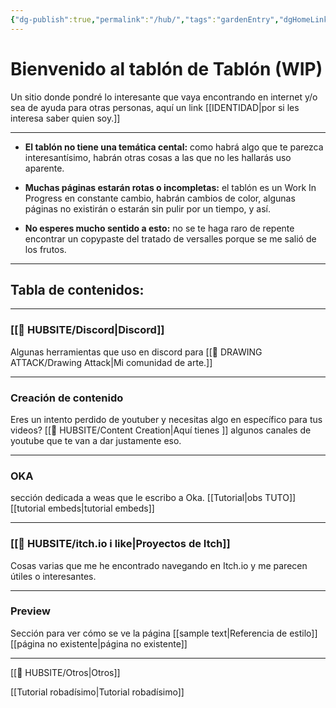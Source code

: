 ```yaml
---
{"dg-publish":true,"permalink":"/hub/","tags":"gardenEntry","dgHomeLink":true,"dgPassFrontmatter":false}
---
```




# Bienvenido al tablón de Tablón  (WIP)
Un sitio donde pondré lo interesante que vaya encontrando en internet y/o sea de ayuda para otras personas, aquí un link [[IDENTIDAD|por si les interesa saber quien soy.]]

--- 
- **El tablón no tiene una temática cental:** como habrá algo que te parezca interesantísimo, habrán otras cosas a las que no les hallarás uso aparente.
		
-  **Muchas páginas estarán rotas o incompletas:** el tablón es un Work In Progress en constante cambio, habrán cambios de color, algunas páginas no existirán o estarán sin pulir por un tiempo, y así.
		
- **No esperes mucho sentido a esto:** no se te haga raro de repente encontrar un copypaste del tratado de versalles porque se me salió de los frutos.

---
## Tabla de contenidos:






---

### [[🎎 HUBSITE/Discord|Discord]] 


Algunas herramientas que uso en discord para [[🎨 DRAWING ATTACK/Drawing Attack|Mi comunidad de arte.]] 

---

### Creación de contenido

Eres un intento perdido de  youtuber y necesitas algo en específico para tus videos? [[🎎 HUBSITE/Content Creation|Aquí tienes ]] algunos canales de youtube que te van a dar justamente eso.

---

### OKA
sección dedicada a weas que le escribo a Oka.
 [[Tutorial|obs TUTO]]
 [[tutorial embeds|tutorial embeds]]

---
### [[🎎 HUBSITE/itch.io i like|Proyectos de Itch]]
Cosas varias que me he encontrado navegando en Itch.io y me parecen útiles o interesantes.

---

### Preview
Sección para ver cómo se ve la página
 [[sample text|Referencia de estilo]]
 [[página no existente|página no existente]]

---

[[🎎 HUBSITE/Otros|Otros]]




[[Tutorial robadísimo|Tutorial robadísimo]]

